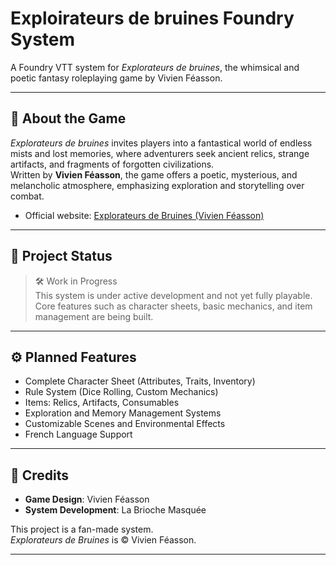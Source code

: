 # Exploirateurs de bruines Foundry System

A Foundry VTT system for *Explorateurs de bruines*, the whimsical and poetic fantasy roleplaying game by Vivien Féasson.

---

## 📖 About the Game

*Explorateurs de bruines* invites players into a fantastical world of endless mists and lost memories, where adventurers seek ancient relics, strange artifacts, and fragments of forgotten civilizations.  
Written by **Vivien Féasson**, the game offers a poetic, mysterious, and melancholic atmosphere, emphasizing exploration and storytelling over combat.

- Official website: [Explorateurs de Bruines (Vivien Féasson)](https://www.vivienfeasson.com/)

---

## 🎯 Project Status

> 🛠️ Work in Progress  
This system is under active development and not yet fully playable.  
Core features such as character sheets, basic mechanics, and item management are being built.

---

## ⚙️ Planned Features

- Complete Character Sheet (Attributes, Traits, Inventory)
- Rule System (Dice Rolling, Custom Mechanics)
- Items: Relics, Artifacts, Consumables
- Exploration and Memory Management Systems
- Customizable Scenes and Environmental Effects
- French Language Support

---

## 🤝 Credits

- **Game Design**: Vivien Féasson
- **System Development**: La Brioche Masquée

This project is a fan-made system.  
*Explorateurs de Bruines* is © Vivien Féasson.

---